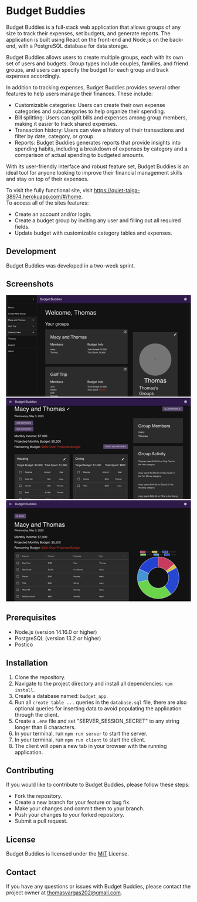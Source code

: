 
# Budget Buddies

Budget Buddies is a full-stack web application that allows groups of any size to track their expenses, set budgets, and generate reports. The application is built using React on the front-end and Node.js on the back-end, with a PostgreSQL database for data storage.

Budget Buddies allows users to create multiple groups, each with its own set of users and budgets. Group types include couples, families, and friend groups, and users can specify the budget for each group and track expenses accordingly.

In addition to tracking expenses, Budget Buddies provides several other features to help users manage their finances. These include:

- Customizable categories: Users can create their own expense categories and subcategories to help organize their spending.
- Bill splitting: Users can split bills and expenses among group members, making it easier to track shared expenses.
- Transaction history: Users can view a history of their transactions and filter by date, category, or group.
- Reports: Budget Buddies generates reports that provide insights into spending habits, including a breakdown of expenses by category and a comparison of actual spending to budgeted amounts.

With its user-friendly interface and robust feature set, Budget Buddies is an ideal tool for anyone looking to improve their financial management skills and stay on top of their expenses.

To visit the fully functional site, visit <https://quiet-taiga-38974.herokuapp.com/#/home>.
<br>
To access all of the sites features: 
- Create an account and/or login.
- Create a budget group by inviting any user and filling out all required fields.
- Update budget with customizable category tables and expenses.


## Development 
Budget Buddies was developed in a two-week sprint.

## Screenshots
![Alt text](./documentation/images/screenshot1.png?raw=true "Home Dashboard")
![Alt text](./documentation/images/screenshot2.png?raw=true "Group Dashboard")
![Alt text](./documentation/images/screenshot3.png?raw=true "All Expenses Page")

## Prerequisites
- Node.js (version 14.16.0 or higher)
- PostgreSQL (version 13.2 or higher)
- Postico

## Installation

1. Clone the repository.
2. Navigate to the project directory and install all dependencies: `npm install`.
3. Create a database named: `budget_app`.
4. Run all `create table ...` queries in the `database.sql` file, there are also optional queries for inserting data to avoid populating the application through the client.
5. Create a `.env` file and set "SERVER_SESSION_SECRET" to any string longer than 8 characters.
6. In your terminal, run `npm run server` to start the server. 
7. In your terminal, run `npm run client` to start the client.
8. The client will open a new tab in your browser with the running application.

## Contributing
If you would like to contribute to Budget Buddies, please follow these steps:

- Fork the repository.
- Create a new branch for your feature or bug fix.
- Make your changes and commit them to your branch.
- Push your changes to your forked repository.
- Submit a pull request.

## License 
Budget Buddies is licensed under the [MIT](https://choosealicense.com/licenses/mit/) License.

## Contact
If you have any questions or issues with Budget Buddies, please contact the project owner at <thomasvargas202@gmail.com>.

